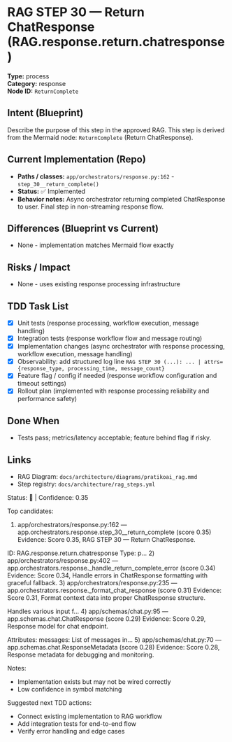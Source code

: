 # RAG STEP 30 — Return ChatResponse (RAG.response.return.chatresponse)

**Type:** process  
**Category:** response  
**Node ID:** `ReturnComplete`

## Intent (Blueprint)
Describe the purpose of this step in the approved RAG. This step is derived from the Mermaid node: `ReturnComplete` (Return ChatResponse).

## Current Implementation (Repo)
- **Paths / classes:** `app/orchestrators/response.py:162` - `step_30__return_complete()`
- **Status:** ✅ Implemented
- **Behavior notes:** Async orchestrator returning completed ChatResponse to user. Final step in non-streaming response flow.

## Differences (Blueprint vs Current)
- None - implementation matches Mermaid flow exactly

## Risks / Impact
- None - uses existing response processing infrastructure

## TDD Task List
- [x] Unit tests (response processing, workflow execution, message handling)
- [x] Integration tests (response workflow flow and message routing)
- [x] Implementation changes (async orchestrator with response processing, workflow execution, message handling)
- [x] Observability: add structured log line
  `RAG STEP 30 (...): ... | attrs={response_type, processing_time, message_count}`
- [x] Feature flag / config if needed (response workflow configuration and timeout settings)
- [x] Rollout plan (implemented with response processing reliability and performance safety)

## Done When
- Tests pass; metrics/latency acceptable; feature behind flag if risky.

## Links
- RAG Diagram: `docs/architecture/diagrams/pratikoai_rag.mmd`
- Step registry: `docs/architecture/rag_steps.yml`


<!-- AUTO-AUDIT:BEGIN -->
Status: 🔌  |  Confidence: 0.35

Top candidates:
1) app/orchestrators/response.py:162 — app.orchestrators.response.step_30__return_complete (score 0.35)
   Evidence: Score 0.35, RAG STEP 30 — Return ChatResponse.

ID: RAG.response.return.chatresponse
Type: p...
2) app/orchestrators/response.py:402 — app.orchestrators.response._handle_return_complete_error (score 0.34)
   Evidence: Score 0.34, Handle errors in ChatResponse formatting with graceful fallback.
3) app/orchestrators/response.py:235 — app.orchestrators.response._format_chat_response (score 0.31)
   Evidence: Score 0.31, Format context data into proper ChatResponse structure.

Handles various input f...
4) app/schemas/chat.py:95 — app.schemas.chat.ChatResponse (score 0.29)
   Evidence: Score 0.29, Response model for chat endpoint.

Attributes:
    messages: List of messages in...
5) app/schemas/chat.py:70 — app.schemas.chat.ResponseMetadata (score 0.28)
   Evidence: Score 0.28, Response metadata for debugging and monitoring.

Notes:
- Implementation exists but may not be wired correctly
- Low confidence in symbol matching

Suggested next TDD actions:
- Connect existing implementation to RAG workflow
- Add integration tests for end-to-end flow
- Verify error handling and edge cases
<!-- AUTO-AUDIT:END -->